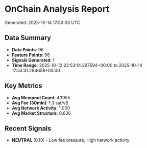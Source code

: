 # OnChain Analysis Report
Generated: 2025-10-14 17:53:33 UTC

## Data Summary
- **Data Points**: 96
- **Feature Points**: 96
- **Signals Generated**: 1
- **Time Range**: 2025-10-12 22:53:14.297594+00:00 to 2025-10-14 17:53:31.284658+00:00

## Key Metrics
- **Avg Mempool Count**: 43955
- **Avg Fee (30min)**: 1.3 sat/vB
- **Avg Network Activity**: 1.000
- **Avg Market Structure**: 0.636

## Recent Signals
- **NEUTRAL** (0.10) - Low fee pressure; High network activity
